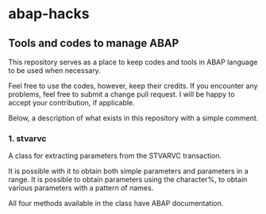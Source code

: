 # abap-hacks
## Tools and codes to manage ABAP

This repository serves as a place to keep codes and tools in ABAP language to be used when necessary. 

Feel free to use the codes, however, keep their credits. If you encounter any problems, feel free to submit a change pull request. I will be happy to accept your contribution, if applicable.

Below, a description of what exists in this repository with a simple comment.

### 1. stvarvc

A class for extracting parameters from the STVARVC transaction. 

It is possible with it to obtain both simple parameters and parameters in a range. It is possible to obtain parameters using the character%, to obtain various parameters with a pattern of names.

All four methods available in the class have ABAP documentation.




